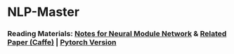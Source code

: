 # NLP-Master
 
### Reading Materials: [Notes for Neural Module Network](https://jimlee4530.github.io/Neural%20Module%20Networks%E5%AE%9E%E9%AA%8C%E7%AC%94%E8%AE%B0%E5%8F%8A%E6%80%BB%E7%BB%93) & [Related Paper (Caffe)](https://arxiv.org/abs/1511.02799) | [Pytorch Version](https://github.com/HarshTrivedi/nmn-pytorch)
